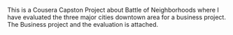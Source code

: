 
This is a Cousera Capston Project about Battle of Neighborhoods where I have evaluated the three major cities downtown area for a business project. The Business project and the evaluation is attached.
